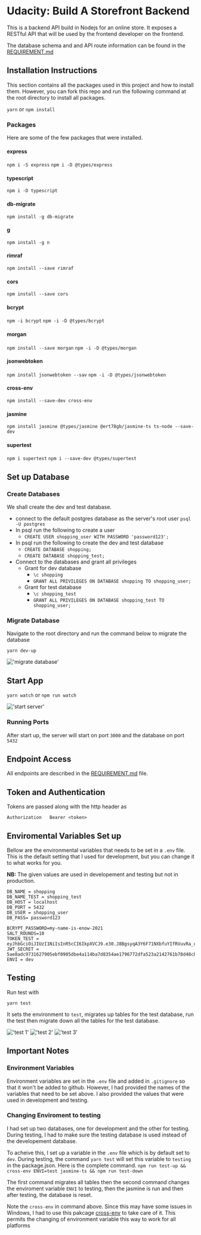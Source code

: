 # Udacity: Build A Storefront Backend

This is a backend API build in Nodejs for an online store. It exposes a RESTful API that will be used by the frontend developer on the frontend. 

The database schema and and API route information can be found in the [REQUIREMENT.md](REQUIREMENTS.md) 

## Installation Instructions
This section contains all the packages used in this project and how to install them. However, you can fork this repo and run the following command at the root directory to install all packages.

`yarn` or `npm install`

### Packages

Here are some of the few packages that were installed.

#### express
`npm i -S express`
`npm i -D @types/express`

#### typescript
`npm i -D typescript`

#### db-migrate
`npm install -g db-migrate`

#### g
`npm install -g n`

#### rimraf 
`npm install --save rimraf`

#### cors
`npm install --save cors`

#### bcrypt
`npm -i bcrypt`
`npm -i -D @types/bcrypt`

#### morgan 
`npm install --save morgan`
`npm -i -D @types/morgan`

#### jsonwebtoken
`npm install jsonwebtoken --sav`
`npm -i -D @types/jsonwebtoken`

#### cross-env
`npm install --save-dev cross-env`

#### jasmine
`npm install jasmine @types/jasmine @ert78gb/jasmine-ts ts-node --save-dev`

#### supertest
`npm i supertest`
`npm i --save-dev @types/supertest`


## Set up Database
### Create Databases
We shall create the dev and test database.

- connect to the default postgres database as the server's root user `psql -U postgres`
- In psql run the following to create a user 
    - `CREATE USER shopping_user WITH PASSWORD 'password123';`
- In psql run the following to create the dev and test database
    - `CREATE DATABASE shopping;`
    - `CREATE DATABASE shopping_test;`
- Connect to the databases and grant all privileges
    - Grant for dev database
        - `\c shopping`
        - `GRANT ALL PRIVILEGES ON DATABASE shopping TO shopping_user;`
    - Grant for test database
        - `\c shopping_test`
        - `GRANT ALL PRIVILEGES ON DATABASE shopping_test TO shopping_user;`

### Migrate Database
Navigate to the root directory and run the command below to migrate the database 

`yarn dev-up`

!['migrate database'](./docs/migrate_up.png)

## Start App
`yarn watch` or `npm run watch`

!['start server'](./docs/start.png)

### Running Ports 
After start up, the server will start on port `3000` and the database on port `5432`

## Endpoint Access
All endpoints are described in the [REQUIREMENT.md](REQUIREMENTS.md) file. 

## Token and Authentication
Tokens are passed along with the http header as 
```
Authorization   Bearer <token>
```
## Enviromental Variables Set up
Bellow are the environmental variables that needs to be set in a `.env` file. This is the default setting that I used for development, but you can change it to what works for you. 

**NB:** The given values are used in developement and testing but not in production. 
```
DB_NAME = shopping
DB_NAME_TEST = shopping_test
DB_HOST = localhost
DB_PORT = 5432
DB_USER = shopping_user
DB_PASS= password123

BCRYPT_PASSWORD=my-name-is-enow-2021
SALT_ROUNDS=10
TOKEN_TEST = eyJhbGciOiJIUzI1NiIsInR5cCI6IkpXVCJ9.e30.J8BgsyqA3Y6F71NXbfuYIfRVuvRa_qb08RStxrCVhlQ
JWT_SECRET = 5ae8adc9731627905ebf0905dbe4a114ba7d8354ae1796772dfa523a2142761b78d48cbfcd98000bb94fbdbd8147f30de6b3484c3a060d389068204df6a50630
ENVI = dev
```
## Testing
Run test with 

`yarn test`

It sets the environment to `test`, migrates up tables for the test database, run the test then migrate down all the tables for the test database. 

!['test 1'](docs/test1.png)
!['test 2'](docs/test2.png)
!['test 3'](docs/test3.png)


## Important Notes 

### Environment Variables
Environment variables are set in the `.env` file and added in `.gitignore` so that it won't be added to github. However, I had provided the names of the variables that need to be set above. I also provided the values that were used in development and testing. 


### Changing Enviroment to testing 
I had set up two databases, one for development and the other for testing. During testing, I had to make sure the testing database is used instead of the developement database. 

To acheive this, I set up a variable in the `.env` file which is by default set to `dev`. During testing, the command `yarn test` will set this variable to `testing` in the package.json. Here is the complete command.
`npm run test-up && cross-env ENVI=test jasmine-ts && npm run test-down`

The first command migrates all tables then the second command changes the enviroment variable `ENVI` to testing, then the jasmine is run and then after testing, the database is reset. 

Note the `cross-env` in command above. Since this may have some issues in Windows, I had to use this pakcage [cross-env](https://www.npmjs.com/package/cross-env) to take care of it. This permits the changing of environment variable this way to work for all platforms
